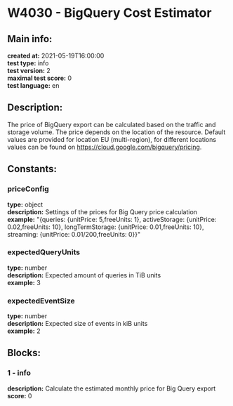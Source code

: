 # W4030 - BigQuery Cost Estimator  
## Main info:  
**created at:** 2021-05-19T16:00:00  
**test type:** info  
**test version:** 2  
**maximal test score:** 0  
**test language:** en  
## Description:  
The price of BigQuery export can be calculated based on the traffic and storage volume. The price depends on the location of the resource. Default values are provided for location EU (multi-region), for different locations values can be found on https://cloud.google.com/bigquery/pricing.  
## Constants:  
### priceConfig
**type:** object  
**description:** Settings of the prices for Big Query price calculation  
**example:** "{queries: {unitPrice: 5,freeUnits: 1}, activeStorage: {unitPrice: 0.02,freeUnits: 10}, longTermStorage: {unitPrice: 0.01,freeUnits: 10}, streaming: {unitPrice: 0.01/200,freeUnits: 0}}"  
### expectedQueryUnits
**type:** number  
**description:** Expected amount of queries in TiB units  
**example:** 3  
### expectedEventSize
**type:** number  
**description:** Expected size of events in kiB units  
**example:** 2  
## Blocks:  
### 1 - info
**description:** Calculate the estimated monthly price for Big Query export  
**score:** 0  
